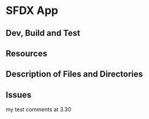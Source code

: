 # SFDX  App

## Dev, Build and Test


## Resources


## Description of Files and Directories


## Issues

my test comments at 3.30

